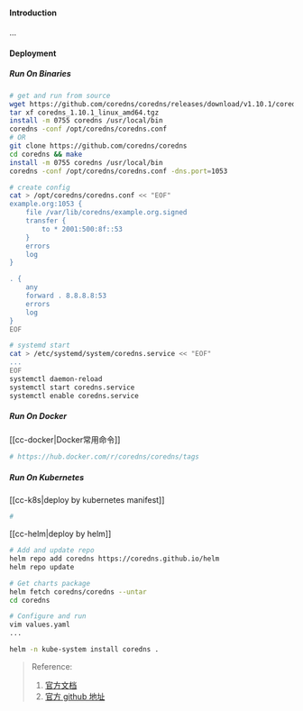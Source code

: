 #### Introduction
...


#### Deployment
##### Run On Binaries
```bash
# get and run from source
wget https://github.com/coredns/coredns/releases/download/v1.10.1/coredns_1.10.1_linux_amd64.tgz
tar xf coredns_1.10.1_linux_amd64.tgz
install -m 0755 coredns /usr/local/bin
coredns -conf /opt/coredns/coredns.conf 
# OR
git clone https://github.com/coredns/coredns
cd coredns && make
install -m 0755 coredns /usr/local/bin
coredns -conf /opt/coredns/coredns.conf -dns.port=1053

# create config
cat > /opt/coredns/coredns.conf << "EOF"
example.org:1053 {
    file /var/lib/coredns/example.org.signed
    transfer {
        to * 2001:500:8f::53
    }
    errors
    log
}

. {
    any
    forward . 8.8.8.8:53
    errors
    log
}
EOF

# systemd start 
cat > /etc/systemd/system/coredns.service << "EOF"
...
EOF
systemctl daemon-reload
systemctl start coredns.service
systemctl enable coredns.service
```

##### Run On Docker
[[cc-docker|Docker常用命令]]
```bash
# https://hub.docker.com/r/coredns/coredns/tags
```

##### Run On Kubernetes
[[cc-k8s|deploy by kubernetes manifest]]
```bash
#
```

[[cc-helm|deploy by helm]]
```bash
# Add and update repo
helm repo add coredns https://coredns.github.io/helm
helm repo update

# Get charts package
helm fetch coredns/coredns --untar
cd coredns

# Configure and run
vim values.yaml
...

helm -n kube-system install coredns .
```


> Reference:
> 1. [官方文档](https://coredns.io/)
> 2. [官方 github 地址](https://github.com/coredns/coredns)

